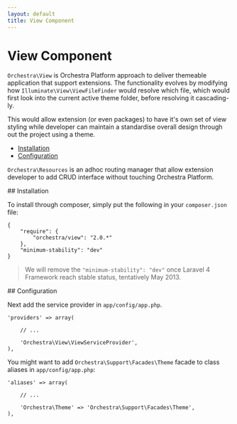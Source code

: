 ```yaml
---
layout: default
title: View Component
---
```


View Component
==============

`Orchestra\View` is Orchestra Platform approach to deliver themeable application that support extensions. The functionality evolves by modifying how `Illuminate\View\ViewFileFinder` would resolve which file, which would first look into the current active theme folder, before resolving it cascading-ly.

This would allow extension (or even packages) to have it's own set of view styling while developer can maintain a standardise overall design through out the project using a theme.

* [Installation](#installation)
* [Configuration](#configuration)

<article id="introduction">

`Orchestra\Resources` is an adhoc routing manager that allow extension developer to add CRUD interface without touching Orchestra Platform.

</article>

<article id="installation">
## Installation

To install through composer, simply put the following in your `composer.json` file:

	{
		"require": {
			"orchestra/view": "2.0.*"
		},
		"minimum-stability": "dev"
	}

> We will remove the `"minimum-stability": "dev"` once Laravel 4 Framework reach stable status, tentatively May 2013.

<article id="configuration">
## Configuration

Next add the service provider in `app/config/app.php`.

	'providers' => array(
		
		// ...
		
		'Orchestra\View\ViewServiceProvider',
	),

You might want to add `Orchestra\Support\Facades\Theme` facade to class aliases in `app/config/app.php`:

	'aliases' => array(

		// ...
		
		'Orchestra\Theme' => 'Orchestra\Support\Facades\Theme',
	),

</article>


